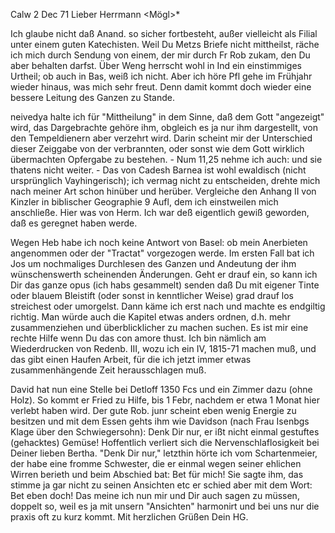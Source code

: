  Calw 2 Dec 71
Lieber Herrmann <Mögl>*

Ich glaube nicht daß Anand. so sicher fortbesteht, außer vielleicht als Filial unter einem guten Katechisten. Weil Du Metzs Briefe nicht mittheilst, räche ich mich durch Sendung von einem, der mir durch Fr Rob zukam, den Du aber behalten darfst. Über Weng herrscht wohl in Ind ein einstimmiges Urtheil; ob auch in Bas, weiß ich nicht. Aber ich höre Pfl gehe im Frühjahr wieder hinaus, was mich sehr freut. Denn damit kommt doch wieder eine bessere Leitung des Ganzen zu Stande.

neivedya halte ich für "Mittheilung" in dem Sinne, daß dem Gott "angezeigt" wird, das Dargebrachte gehöre ihm, obgleich es ja nur ihm dargestellt, von den Tempeldienern aber verzehrt wird. Darin scheint mir der Unterschied dieser Zeiggabe von der verbrannten, oder sonst wie dem Gott wirklich übermachten Opfergabe zu bestehen. - Num 11,25 nehme ich auch: und sie thatens nicht weiter. - Das von Cadesh Barnea ist wohl ewaldisch (nicht ursprünglich Vayhingerisch); ich vermag nicht zu entscheiden, drehte mich nach meiner Art schon hinüber und herüber. Vergleiche den Anhang II von Kinzler in biblischer Geographie 9 Aufl, dem ich einstweilen mich anschließe. 
Hier was von Herm. Ich war deß eigentlich gewiß geworden, daß es geregnet haben werde.

Wegen Heb habe ich noch keine Antwort von Basel: ob mein Anerbieten angenommen oder der "Tractat" vorgezogen werde. Im ersten Fall bat ich Jos um nochmaliges Durchlesen des Ganzen und Andeutung der ihm wünschenswerth scheinenden Änderungen. Geht er drauf ein, so kann ich Dir das ganze opus (ich habs gesammelt) senden daß Du mit eigener Tinte oder blauem Bleistift (oder sonst in kenntlicher Weise) grad drauf los streichest oder umorgelst. Dann käme ich erst nach und machte es endgiltig richtig. Man würde auch die Kapitel etwas anders ordnen, d.h. mehr zusammenziehen und überblicklicher zu machen suchen. Es ist mir eine rechte Hilfe wenn Du das con amore thust. 
Ich bin nämlich am Wiederdrucken von Redenb. III, wozu ich ein IV, 1815-71 machen muß, und das gibt einen Haufen Arbeit, für die ich jetzt immer etwas zusammenhängende Zeit herausschlagen muß.

David hat nun eine Stelle bei Detloff 1350 Fcs und ein Zimmer dazu (ohne Holz). So kommt er Fried zu Hilfe, bis 1 Febr, nachdem er etwa 1 Monat hier verlebt haben wird. Der gute Rob. junr scheint eben wenig Energie zu besitzen und mit dem Essen gehts ihm wie Davidson (nach Frau Isenbgs Klage über den Schwiegersohn):
Denk Dir nur, er ißt nicht einmal gestuftes (gehacktes) Gemüse! 
Hoffentlich verliert sich die Nervenschlaflosigkeit bei Deiner lieben Bertha. "Denk Dir nur," letzthin hörte ich vom Schartenmeier, der habe eine fromme Schwester, die er einmal wegen seiner ehlichen Wirren berieth und beim Abschied bat: Bet für mich! Sie sagte ihm, das stimme ja gar nicht zu seinen Ansichten etc er schied aber mit dem Wort: Bet eben doch! Das meine ich nun mir und Dir auch sagen zu müssen, doppelt so, weil es ja mit unsern "Ansichten" harmonirt und bei uns nur die praxis oft zu kurz kommt. 
 Mit herzlichen Grüßen Dein HG.
